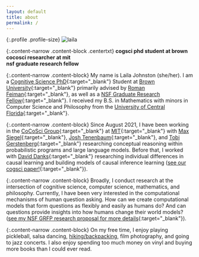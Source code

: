 ```yaml
---
layout: default
title: about
permalink: /
---
```


{:.profile .profile-size}
![laila](/imgs/laila_2023.jpg)

{:.content-narrow .content-block .centertxt}
**cogsci phd student at brown**<br>
**cocosci researcher at mit**<br>
**nsf graduate research fellow**

{:.content-narrow .content-block}
My name is Laila Johnston (she/her). I am a [Cognitive Science PhD](https://www.brown.edu/academics/cognitive-linguistic-psychological-sciences/home){:target="_blank"} Student at [Brown University](https://www.brown.edu/){:target="_blank"} primarily advised by [Roman Feiman](https://www.brown.edu/academics/cognitive-linguistic-psychological-sciences/people/faculty/roman-feiman){:target="_blank"}, as well as a [NSF Graduate Research Fellow](https://www.nsfgrfp.org/){:target="_blank"}. I received my B.S. in Mathematics with minors in Computer Science and Philosophy from the [University of Central Florida](https://www.ucf.edu/){:target="_blank"}.

{:.content-narrow .content-block}
Since August 2021, I have been working in the [CoCoSci Group](https://cocosci.mit.edu/){:target="_blank"} at [MIT](https://web.mit.edu/){:target="_blank"}  with [Max Siegel](http://web.mit.edu/maxs/www/){:target="_blank"}, [Josh Tenenbaum](https://cocosci.mit.edu/josh){:target="_blank"}, and [Tobi Gerstenberg](https://cicl.stanford.edu/member/tobias_gerstenberg/){:target="_blank"} researching conceptual reasoning within probabilistic programs and large language models. Before that, I worked with [David Danks](https://www.daviddanks.org/){:target="_blank"} researching individual differences in causal learning and building models of causal inference learning ([see our cogsci paper!](https://lailacj.github.io/pdfs/papers/johnston_causallearning_2021.pdf){:target="_blank"}).

{:.content-narrow .content-block}
Broadly, I conduct research at the intersection of cognitive science, computer science, mathematics, and philosophy. Currently, I have been very interested in the computational mechanisms of human question asking. How can we create computational models that form questions as flexibly and easily as humans do? And can questions provide insights into how humans change their world models? ([see my NSF GRFP research proposal for more details](https://lailacj.github.io/pdfs/papers/johnston_NSFGRFP_ResearchProposal_2022.pdf){:target="_blank"}).

<!-- I would like to work towards discovering unified theories of intelligence to create computational models that think and learn the way humans do.  -->

<!-- {:.content-narrow .content-block}
I am motivated to obtain a PhD not only to further our understanding of the human mind, but also to encourage other first-generation, Hispanic female students to pursue careers in STEM. My experience as a [McNair Scholar](https://mcnair.ucf.edu/){:target="_blank"} and the mentorship I have received, has inspired me to reinvest into my community through holding executive positions in the AI Club (AI@UCF) and Cognitive Sciences Club at UCF. As a leader in these clubs, I strive to create a space where other young scientists, no matter their background, can feel encouraged and supported to fulfill their aspirations. -->

{:.content-narrow .content-block}
On my free time, I enjoy playing pickleball, salsa dancing, [hiking/backpacking](https://lailacj.github.io/blog/hikes/), film photography, and going to jazz concerts. I also enjoy spending too much money on vinyl and buying more books than I could ever read. 